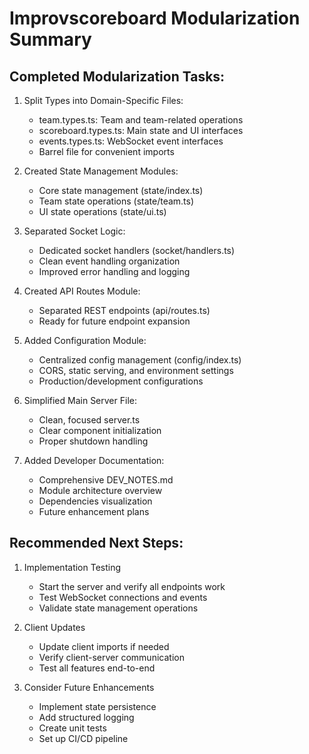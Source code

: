 # Improvscoreboard Modularization Summary

## Completed Modularization Tasks:

1. Split Types into Domain-Specific Files:
   - team.types.ts: Team and team-related operations
   - scoreboard.types.ts: Main state and UI interfaces
   - events.types.ts: WebSocket event interfaces
   - Barrel file for convenient imports

2. Created State Management Modules:
   - Core state management (state/index.ts)
   - Team state operations (state/team.ts)
   - UI state operations (state/ui.ts)

3. Separated Socket Logic:
   - Dedicated socket handlers (socket/handlers.ts)
   - Clean event handling organization
   - Improved error handling and logging

4. Created API Routes Module:
   - Separated REST endpoints (api/routes.ts)
   - Ready for future endpoint expansion

5. Added Configuration Module:
   - Centralized config management (config/index.ts)
   - CORS, static serving, and environment settings
   - Production/development configurations

6. Simplified Main Server File:
   - Clean, focused server.ts
   - Clear component initialization
   - Proper shutdown handling

7. Added Developer Documentation:
   - Comprehensive DEV_NOTES.md
   - Module architecture overview
   - Dependencies visualization
   - Future enhancement plans

## Recommended Next Steps:

1. Implementation Testing
   - Start the server and verify all endpoints work
   - Test WebSocket connections and events
   - Validate state management operations

2. Client Updates
   - Update client imports if needed
   - Verify client-server communication
   - Test all features end-to-end

3. Consider Future Enhancements
   - Implement state persistence
   - Add structured logging
   - Create unit tests
   - Set up CI/CD pipeline

